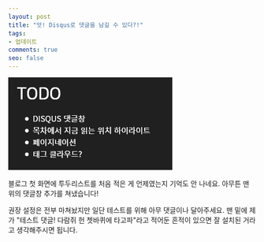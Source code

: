 ```yaml
---
layout: post
title: "앗! Disqus로 댓글을 남길 수 있다?!"
tags:
- 업데이트
comments: true
seo: false
---
```


![이 블로그의 투두리스트. 차례대로 'Disqus 댓글창', '목차에서 지금 읽는 위치 하이라이트', '페이지네이션', '태그 클라우드?'라고 적혀 있다.](/assets/post-images/devblog-todo-210727.png)

블로그 첫 화면에 투두리스트를 처음 적은 게 언제였는지 기억도 안 나네요. 아무튼 맨 위의 댓글창 추가를 쳐냈습니다!

권장 설정은 전부 마쳐놨지만 일단 테스트를 위해 아무 댓글이나 달아주세요. 맨 밑에 제가 "테스트 댓글! 다람쥐 헌 쳇바퀴에 타고파"라고 적어둔 흔적이 있으면 잘 설치된 거라고 생각해주시면 됩니다.